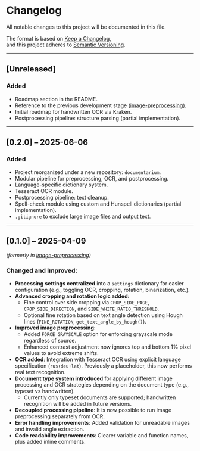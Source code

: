 # Changelog

All notable changes to this project will be documented in this file.

The format is based on [Keep a Changelog](https://keepachangelog.com/en/1.0.0/),  
and this project adheres to [Semantic Versioning](https://semver.org/spec/v2.0.0.html).

---

## [Unreleased]

### Added
- Roadmap section in the README.
- Reference to the previous development stage ([image-preprocessing](https://github.com/Andrei-Repin/image-preprocessing)).
- Initial roadmap for handwritten OCR via Kraken.
- Postprocessing pipeline: structure parsing (partial implementation).

---

## [0.2.0] – 2025-06-06

### Added
- Project reorganized under a new repository: `documentarium`.
- Modular pipeline for preprocessing, OCR, and postprocessing.
- Language-specific dictionary system.
- Tesseract OCR module.
- Postprocessing pipeline: text cleanup.
- Spell-check module using custom and Hunspell dictionaries (partial implementation).
- `.gitignore` to exclude large image files and output text.

---

## [0.1.0] – 2025-04-09  
*(formerly in [image-preprocessing](https://github.com/Andrei-Repin/image-preprocessing))*

### Changed and Improved:
- **Processing settings centralized** into a `settings` dictionary for easier configuration (e.g., toggling OCR, cropping, rotation, binarization, etc.).
- **Advanced cropping and rotation logic added:**
  - Fine control over side cropping via `CROP_SIDE_PAGE`, `CROP_SIDE_DIRECTION`, and `SIDE_WHITE_RATIO_THRESHOLD`.
  - Optional fine rotation based on text angle detection using Hough lines (`FINE_ROTATION`, `get_text_angle_by_hough()`).
- **Improved image preprocessing:**
  - Added `FORCE_GRAYSCALE` option for enforcing grayscale mode regardless of source.
  - Enhanced contrast adjustment now ignores top and bottom 1% pixel values to avoid extreme shifts.
- **OCR added**: Integration with Tesseract OCR using explicit language specification (`rus+deu+lat`). Previously a placeholder, this now performs real text recognition.
- **Document type system introduced** for applying different image processing and OCR strategies depending on the document type (e.g., typeset vs handwritten).
  - Currently only typeset documents are supported; handwritten recognition will be added in future versions.
- **Decoupled processing pipeline**: It is now possible to run image preprocessing separately from OCR.
- **Error handling improvements**: Added validation for unreadable images and invalid angle extraction.
- **Code readability improvements**: Clearer variable and function names, plus added inline comments.
